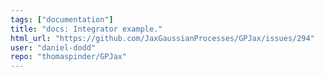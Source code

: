 ```yaml
---
tags: ["documentation"]
title: "docs: Integrator example."
html_url: "https://github.com/JaxGaussianProcesses/GPJax/issues/294"
user: "daniel-dodd"
repo: "thomaspinder/GPJax"
---
```


